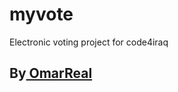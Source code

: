# myvote
 Electronic voting project for code4iraq

<h2> By<a href="https://t.me/omar_real" target="blacnk"> OmarReal </a> </h2>
